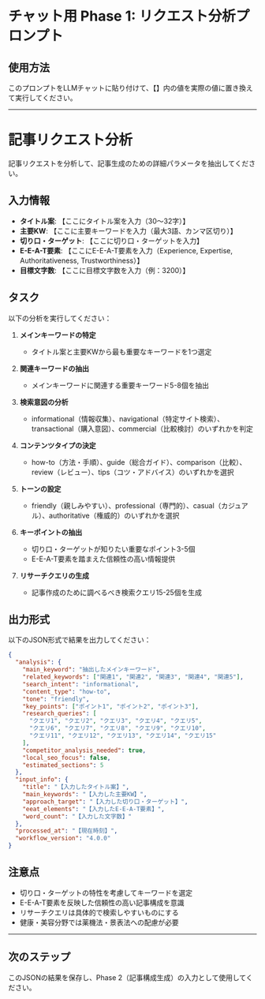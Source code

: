 # チャット用 Phase 1: リクエスト分析プロンプト

## 使用方法
このプロンプトをLLMチャットに貼り付けて、【】内の値を実際の値に置き換えて実行してください。

---

# 記事リクエスト分析

記事リクエストを分析して、記事生成のための詳細パラメータを抽出してください。

## 入力情報
- **タイトル案**: 【ここにタイトル案を入力（30〜32字）】
- **主要KW**: 【ここに主要キーワードを入力（最大3語、カンマ区切り）】
- **切り口・ターゲット**: 【ここに切り口・ターゲットを入力】
- **E-E-A-T要素**: 【ここにE-E-A-T要素を入力（Experience, Expertise, Authoritativeness, Trustworthiness）】
- **目標文字数**: 【ここに目標文字数を入力（例：3200）】

## タスク
以下の分析を実行してください：

1. **メインキーワードの特定**
   - タイトル案と主要KWから最も重要なキーワードを1つ選定

2. **関連キーワードの抽出**
   - メインキーワードに関連する重要キーワード5-8個を抽出

3. **検索意図の分析**
   - informational（情報収集）、navigational（特定サイト検索）、transactional（購入意図）、commercial（比較検討）のいずれかを判定

4. **コンテンツタイプの決定**
   - how-to（方法・手順）、guide（総合ガイド）、comparison（比較）、review（レビュー）、tips（コツ・アドバイス）のいずれかを選択

5. **トーンの設定**
   - friendly（親しみやすい）、professional（専門的）、casual（カジュアル）、authoritative（権威的）のいずれかを選択

6. **キーポイントの抽出**
   - 切り口・ターゲットが知りたい重要なポイント3-5個
   - E-E-A-T要素を踏まえた信頼性の高い情報提供

7. **リサーチクエリの生成**
   - 記事作成のために調べるべき検索クエリ15-25個を生成

## 出力形式
以下のJSON形式で結果を出力してください：

```json
{
  "analysis": {
    "main_keyword": "抽出したメインキーワード",
    "related_keywords": ["関連1", "関連2", "関連3", "関連4", "関連5"],
    "search_intent": "informational",
    "content_type": "how-to", 
    "tone": "friendly",
    "key_points": ["ポイント1", "ポイント2", "ポイント3"],
    "research_queries": [
      "クエリ1", "クエリ2", "クエリ3", "クエリ4", "クエリ5",
      "クエリ6", "クエリ7", "クエリ8", "クエリ9", "クエリ10",
      "クエリ11", "クエリ12", "クエリ13", "クエリ14", "クエリ15"
    ],
    "competitor_analysis_needed": true,
    "local_seo_focus": false,
    "estimated_sections": 5
  },
  "input_info": {
    "title": "【入力したタイトル案】",
    "main_keywords": "【入力した主要KW】",
    "approach_target": "【入力した切り口・ターゲット】",
    "eeat_elements": "【入力したE-E-A-T要素】",
    "word_count": "【入力した文字数】"
  },
  "processed_at": "【現在時刻】",
  "workflow_version": "4.0.0"
}
```

## 注意点
- 切り口・ターゲットの特性を考慮してキーワードを選定
- E-E-A-T要素を反映した信頼性の高い記事構成を意識
- リサーチクエリは具体的で検索しやすいものにする
- 健康・美容分野では薬機法・景表法への配慮が必要

---

## 次のステップ
このJSONの結果を保存し、Phase 2（記事構成生成）の入力として使用してください。